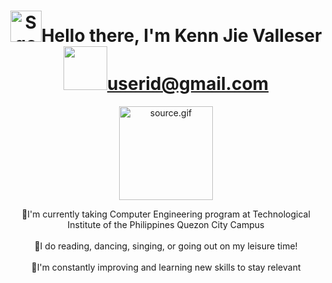 <div id="header" align="center">
  <h1><img src="https://i.gifer.com/SqoS.gif" alt="SqoS.gif" width="50" height="50" />Hello there, I'm Kenn Jie Valleser<img src="https://cdn5.vectorstock.com/i/thumb-large/25/54/cute-kitten-domestic-pet-pixel-saying-wow-vector-23762554.jpg" width="70" height="70" /><a href="https://mail.google.com/mail/u/1/?view=cm&fs=1&to=userid@gmail.com&tf=1
">userid@gmail.com</a></h1>
  <img src="https://media0.giphy.com/media/ea74cjF0jieXu/source.gif" alt="source.gif" width="150" height="150" />
  <p>🌱I'm currently taking Computer Engineering program at Technological Institute of the Philippines Quezon City Campus <br><br>🌺I do reading, dancing, singing, or going out on my leisure time!<br><br>🌟I'm constantly improving and learning new skills to stay relevant<br><br></p>
</div>
